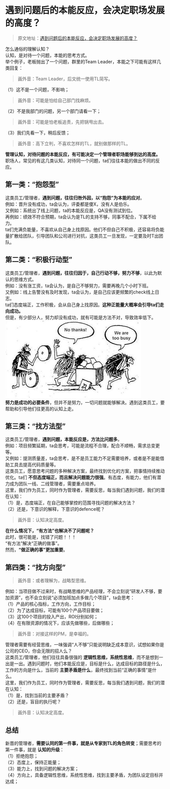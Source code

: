 # 遇到问题后的本能反应，会决定职场发展的高度？

> 原文地址：[遇到问题后的本能反应，会决定职场发展的高度？](https://mp.weixin.qq.com/s/ic1Yqh4TgKNW3bks7jKqSg)

怎么通俗的理解认知？<br />认知，是对待一个问题，本能的思考方式。<br />举个例子，老板抛出了一个问题，群里的Team Leader，本能之下可能有这样几类回复：
> 画外音：Team Leader，后文统一使用TL简写。

（1）这不是一个问题，不影响；
> 画外音：可能是怕给自己部门找麻烦。

（2）不是我部门的问题，另一个部门请看一下；
> 画外音：可能是怕老板追责，先把锅甩出去。

（3）我们先看一下，稍后反馈；
> 画外音：高下立判，不喜欢怎样的TL，就别做那样的TL。

**管理认知，对待问题的本能反应，有可能决定一个管理者职场能够到达的高度。**<br />职场人，常见的有这几类认知，对待同一个问题，ta们往往本能的做出不同的反应。
## 第一类：“抱怨型”
这类员工/管理者，**遇到问题，往往归咎外因，以“抱怨”为本能的应对**。<br />例如：晋升没有成功，ta会认为，评委都是傻X，没有人是伯乐。<br />又例如：系统出了线上问题，ta的本能反应是，QA没有测试到位。<br />再例如：绩效不符合预期，ta会认为是TL的支持不够，同事不配合，下属不给力。<br />ta们充满负能量，不喜欢从自己身上找原因。他们不但自己不积极，还容易将负能量扩散给团队，引导团队和公司进行对抗，这类员工一旦发现，一定要及时T出团队。
## 第二类：“积极行动型”
这类员工/管理者，**遇到问题，往往归因于，自己行动不够，努力不够**，以此为默认的思维方式。<br />例如：没有涨工资，ta会认为，是自己不够努力，需要再晚几个小时下班。<br />又例如：线上告警没有及时发现，ta会认为，是自己应该更频繁的check线上日志。<br />ta们态度端正，工作积极，会从自己身上找原因。**这种正能量大概率会引导ta们走向成功。**<br />但是，有少部分人，努力却没有成功，就有可能是方法不对，导致效率低下。<br />![image.png](./遇到问题后的本能反应，会决定职场发展的高度？/1658476029999-cec51158-3b28-4d1b-b154-17ea40792cc6.png)<br />**努力是成功的必要条件**，但并不是努力，一切问题就能够解决。遇到这类员工，要帮助和引导他们往更高的认知上走。
## 第三类：“找方法型”
这类员工/管理者，**遇到问题，本能反应是，方法比问题多**。<br />例如：项目频繁延期，ta会思考，可能是流程不合理，配合不顺畅，需求总变更等。<br />又例如：提测质量差，ta会思考，是不是员工能力不足需要培养，或者是不是能借助工具去提高代码质量等。<br />这类员工，愿意思考问题的多种解决方案，最终找到优化的方案，把事情持续推动优化。ta们 **不但态度端正，而且解决问题能力很强**。有态度，有能力，他们有潜力成为团队一线、二线管理者，需要重点培养。<br />这里，我们作为员工，同时作为管理者，需要反思，每当我们遇到问题，我们的潜在认知：<br />（1）是，态度端正，在自己能够掌控的范围寻找问题的解决方法？<br />（2）还是，下意识的解释，下意识的defence呢？
> 画外音：认知决定高度。

**在什么情况下，“有方法”也解决不了问题呢？**<br />此时，很可能是，找错了问题！！！<br />“有方法”解决“正确的做事”。<br />然而，**“做正确的事”更加重要**。
## 第四类：“找方向型”
> 画外音：或者理解为，战略型思维。

例如：当项目做不过来时，有战略思维的产品经理，不会立刻说“研发人不够，要加资源”，也不会立刻说“必须加班加点多做几个项目”，ta会思考：<br />（1）产品的核心指标，工作方向，工作目标；<br />（2）为了达成目标，可能有100个产品项目要做；<br />（3）这100个项目的投入产出，ROI分别如何；<br />（4）在有限资源的情况下，应该先做哪些，后做哪些；
> 画外音：对接这样的PM，是幸福的。

管理者需要有经营思维，一味强调“人不够”只能说明缺乏成本意识，试想如果你是公司的CEO，你会无限的招人么？<br />这类员工/管理者，他们往往具备很强的 **逻辑性思维，系统性思维**，而不是想到一出是一出。遇到问题时，他们本能反应是，目标是什么，达成目标的路径是什么，工作的方向是什么，当前的 **主要矛盾是什么**，最终找到当前“正确的事情”是什么。<br />这里，我们作为员工，同时作为管理者，需要反思，每当我们遇到问题，我们的潜在认知：<br />（1）是，找到当前的主要矛盾？<br />（2）还是，盲目的执行呢？
> 画外音：认知决定高度。

## 总结
新晋的管理者，**需要认同的第一件事，就是从专家到TL的角色转变**；需要思考的第一件事，就是 **认知的升级**：<br />（1）拒绝抱怨；<br />（2）态度上，保持正能量；<br />（3）能力上，找到问题的解决方案；<br />（4）方向上，具备逻辑性思维，系统性思维，找到主要矛盾，为团队设定目标并达成；
